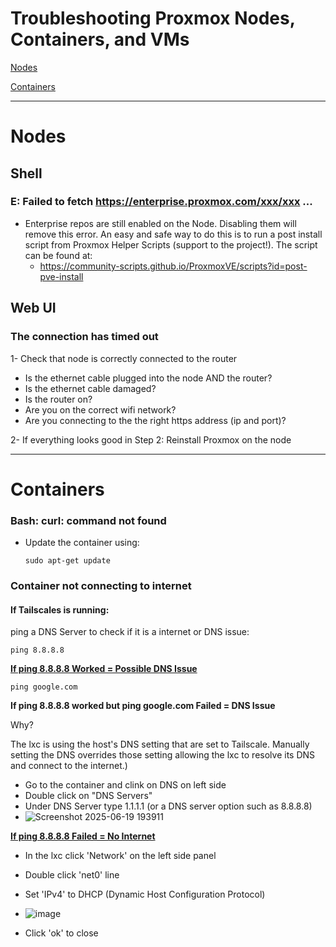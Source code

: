 # Troubleshooting Proxmox Nodes, Containers, and VMs
[Nodes](#Nodes)

[Containers](#Containers)

---

# Nodes
## Shell
### E: Failed to fetch https://enterprise.proxmox.com/xxx/xxx ...
- Enterprise repos are still enabled on the Node. Disabling them will remove this error. An easy and safe way to do this is to run a post install script from Proxmox Helper Scripts (support to the project!). The script can be found at:
    - https://community-scripts.github.io/ProxmoxVE/scripts?id=post-pve-install

## Web UI
### The connection has timed out
1- Check that node is correctly connected to the router
  - Is the ethernet cable plugged into the node AND the router?
  - Is the ethernet cable damaged?
  - Is the router on?
  - Are you on the correct wifi network?
  - Are you connecting to the the right https address (ip and port)?

2- If everything looks good in Step 2: Reinstall Proxmox on the node

---

# Containers
### Bash: curl: command not found
- Update the container using:
  ```
  sudo apt-get update
  ```

### Container not connecting to internet
#### If Tailscales is running:
ping a DNS Server to check if it is a internet or DNS issue:

```
ping 8.8.8.8
```

<ins>**If ping 8.8.8.8 Worked = Possible DNS Issue**</ins>

```
ping google.com
```

**If ping 8.8.8.8 worked but ping google.com Failed = DNS Issue**

Why? 

The lxc is using the host's DNS setting that are set to Tailscale. Manually setting the DNS overrides those setting allowing the lxc to resolve its DNS and connect to the internet.)

- Go to the container and clink on DNS on left side
- Double click on "DNS Servers"
- Under DNS Server type 1.1.1.1 (or a DNS server option such as 8.8.8.8)
- ![Screenshot 2025-06-19 193911](https://github.com/user-attachments/assets/d55561ee-a2a7-46db-b6f6-a887966eceeb)

<ins>**If ping 8.8.8.8 Failed = No Internet**</ins>
- In the lxc click 'Network' on the left side panel
- Double click 'net0' line
- Set 'IPv4' to DHCP (Dynamic Host Configuration Protocol)

- ![image](https://github.com/user-attachments/assets/90d195d1-7a22-465c-9869-863e03eb5ce8)

- Click 'ok' to close


